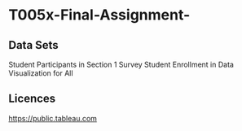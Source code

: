 # T005x-Final-Assignment-

## Data Sets 
 Student Participants in Section 1 Survey
 Student Enrollment in Data Visualization for All

## Licences 
https://public.tableau.com

